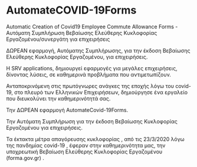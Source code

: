 # AutomateCOVID-19Forms
Automatic Creation of Covid19 Employee Commute Allowance Forms - Αυτόματη Συμπλήρωση Βεβαίωσης Ελεύθερης Κυκλοφορίας Εργαζομένου/συνεργάτη για επιχειρήσεις

ΔΩΡΕΑΝ εφαρμογή,  Αυτόματης  Συμπλήρωσης, για την έκδοση Βεβαίωσης  Ελεύθερης Κυκλοφορίας Εργαζομένου, για επιχειρήσεις.

Η SRV applications, δημιουργεί εφαρμογές για μεγάλες επιχειρήσεις, δίνοντας λύσεις, σε καθημερινά προβλήματα που αντιμετωπίζουν.

Ανταποκρινόμενη στις πρωτόγνωρες ανάγκες της εποχής  λόγω του covid-19, στο πλευρό των Ελληνικών Επιχειρήσεων, δημιούργησε ένα εργαλείο που διευκολύνει την καθημερινότητά σας.

Την ΔΩΡΕΑΝ εφαρμογή AutomateCovid-19Forms.

Την Αυτόματη Συμπλήρωση για την έκδοση Βεβαίωσης Κυκλοφορίας Εργαζομένου για επιχειρήσεις.

 

Τα έκτακτα μέτρα απαγόρευσης κυκλοφορίας , από τις 23/3/2020 λόγω της πανδημίας covid-19 , έφεραν στην καθημερινότητα μας, την υποχρεωτική  Βεβαίωση  Ελεύθερης Κυκλοφορίας Εργαζομένου  (forma.gov.gr) .


